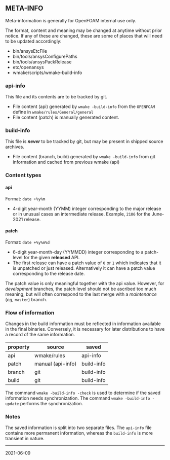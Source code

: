 ## META-INFO

Meta-information is generally for OpenFOAM internal use only.

The format, content and meaning may be changed at anytime without
prior notice.
If any of these are changed, these are some of places that will need
to be updated accordingly:

  - bin/ansysEtcFile
  - bin/tools/ansysConfigurePaths
  - bin/tools/ansysPackRelease
  - etc/openansys
  - wmake/scripts/wmake-build-info

### api-info

This file and its contents are to be tracked by git.

- File content (api) generated by `wmake -build-info` from the
  `OPENFOAM` define in `wmake/rules/General/general`
- File content (patch) is manually generated content.


### build-info

This file is ***never*** to be tracked by git, but may be present in
shipped source archives.

- File content (branch, build) generated by `wmake -build-info` from
  git information and cached from previous wmake (api)


### Content types

#### api

Format: `date +%y%m`

- 4-digit year-month (YYMM) integer corresponding to the major
  release or in unusual cases an intermediate release.
  Example, `2106` for the June-2021 release.


#### patch

Format: `date +%y%m%d`

- 6-digit year-month-day (YYMMDD) integer corresponding to a patch-level
  for the given **released** API.
- The first release can have a patch value of `0` or `1` which
  indicates that it is unpatched or just released. Alternatively
  it can have a patch value corresponding to the release date.

The patch value is only meaningful together with the api value.
However, for *development* branches, the patch level should not be
ascribed too much meaning, but will often correspond to the last
merge with a *maintenance* (*eg*, `master`) branch.


### Flow of information

Changes in the build information must be reflected in information
available in the final binaries. Conversely, it is necessary for later
distributions to have a record of the same information.

| property  | source                    | saved      |
|-----------|---------------------------|------------|
| api       | wmake/rules               | api-info   |
| patch     | manual (api-info)         | build-info |
| branch    | git                       | build-info |
| build     | git                       | build-info |


The command `wmake -build-info -check` is used to determine if
the saved information needs synchronization. The command
`wmake -build-info -update` performs the synchronization.


### Notes

The saved information is split into two separate files.
The `api-info` file contains more permanent information,
whereas the `build-info` is more transient in nature.

----
2021-06-09
